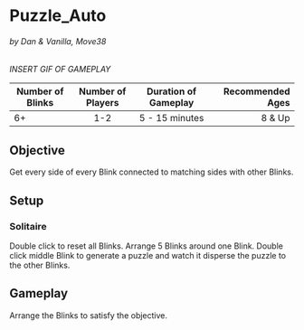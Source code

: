 # Puzzle_Auto
###### by Dan & Vanilla, Move38

_INSERT GIF OF GAMEPLAY_
  
| Number of Blinks | Number of Players | Duration of Gameplay | Recommended Ages |
|------------------|:-----------------:|:--------------------:|-----------------:|
| 6+               | 1-2               |  5 - 15 minutes      | 8 & Up           |

## Objective
Get every side of every Blink connected to matching sides with other Blinks. 

## Setup
### Solitaire
Double click to reset all Blinks. Arrange 5 Blinks around one Blink. Double click middle Blink to generate a puzzle and watch it disperse the puzzle to the other Blinks. 

## Gameplay
Arrange the Blinks to satisfy the objective.
